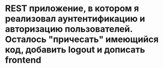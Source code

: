 # REST приложение, в котором я реализовал аунтентификацию и авторизацию пользователей. Осталось "причесать" имеющийся код, добавить logout и дописать frontend
